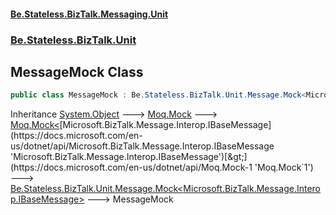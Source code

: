 #### [Be.Stateless.BizTalk.Messaging.Unit](README.md 'README')
### [Be.Stateless.BizTalk.Unit](Be.Stateless.BizTalk.Unit.md 'Be.Stateless.BizTalk.Unit')

## MessageMock Class

```csharp
public class MessageMock : Be.Stateless.BizTalk.Unit.Message.Mock<Microsoft.BizTalk.Message.Interop.IBaseMessage>
```

Inheritance [System.Object](https://docs.microsoft.com/en-us/dotnet/api/System.Object 'System.Object') &#129106; [Moq.Mock](https://docs.microsoft.com/en-us/dotnet/api/Moq.Mock 'Moq.Mock') &#129106; [Moq.Mock&lt;](https://docs.microsoft.com/en-us/dotnet/api/Moq.Mock-1 'Moq.Mock`1')[Microsoft.BizTalk.Message.Interop.IBaseMessage](https://docs.microsoft.com/en-us/dotnet/api/Microsoft.BizTalk.Message.Interop.IBaseMessage 'Microsoft.BizTalk.Message.Interop.IBaseMessage')[&gt;](https://docs.microsoft.com/en-us/dotnet/api/Moq.Mock-1 'Moq.Mock`1') &#129106; [Be.Stateless.BizTalk.Unit.Message.Mock&lt;](Mock_TMock_.md 'Be.Stateless.BizTalk.Unit.Message.Mock<TMock>')[Microsoft.BizTalk.Message.Interop.IBaseMessage](https://docs.microsoft.com/en-us/dotnet/api/Microsoft.BizTalk.Message.Interop.IBaseMessage 'Microsoft.BizTalk.Message.Interop.IBaseMessage')[&gt;](Mock_TMock_.md 'Be.Stateless.BizTalk.Unit.Message.Mock<TMock>') &#129106; MessageMock